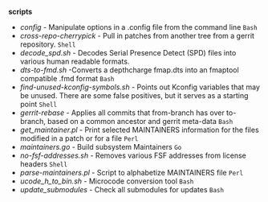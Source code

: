 __scripts__
  * _config_ - Manipulate options in a .config file from the command
              line `Bash`
  * _cross-repo-cherrypick_ - Pull in patches from another tree from a
                              gerrit repository. `Shell`
  * _decode_spd.sh_ - Decodes Serial Presence Detect (SPD) files into
                      various human readable formats.
  * _dts-to-fmd.sh_ -Converts a depthcharge fmap.dts into an fmaptool
                     compatible .fmd format `Bash`
  * _find-unused-kconfig-symbols.sh_ - Points out Kconfig variables
                                       that may be unused. There are
                                       some false positives, but it
                                       serves as a starting point
                                       `Shell`
  * _gerrit-rebase_ - Applies all commits that from-branch has over
                      to-branch, based on a common ancestor and gerrit
                      meta-data `Bash`
  * _get_maintainer.pl_ - Print selected MAINTAINERS information for
                          the files modified in a patch or for a file
                          `Perl`
  * _maintainers.go_ - Build subsystem Maintainers `Go`
  * _no-fsf-addresses.sh_ - Removes various FSF addresses from license
                            headers `Shell`
  * _parse-maintainers.pl_ - Script to alphabetize MAINTAINERS file
                             `Perl`
  * _ucode_h_to_bin.sh_ - Microcode conversion tool `Bash`
  * _update_submodules_ - Check all submodules for updates `Bash`
